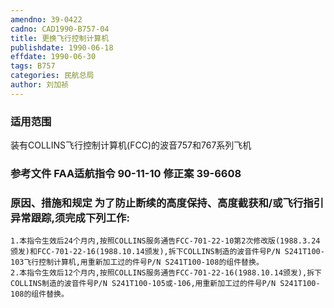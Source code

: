 ```yaml
---
amendno: 39-0422
cadno: CAD1990-B757-04
title: 更换飞行控制计算机
publishdate: 1990-06-18
effdate: 1990-06-30
tags: B757
categories: 民航总局
author: 刘加祯
---
```


### 适用范围 
装有COLLINS飞行控制计算机(FCC)的波音757和767系列飞机

<!--more-->
### 参考文件    FAA适航指令 90-11-10 修正案 39-6608 

### 原因、措施和规定     为了防止断续的高度保持、高度截获和/或飞行指引异常跟踪,须完成下列工作: 
    1.本指令生效后24个月内,按照COLLINS服务通告FCC-701-22-10第2次修改版(1988.3.24颁发)和FCC-701-22-16(1988.10.14颁发),拆下COLLINS制造的波音件号P/N S241T100-103飞行控制计算机,用重新加工过的件号P/N S241T100-108的组件替换。 
    2.本指令生效后12个月内,按照COLLINS服务通告FCC-701-22-16(1988.10.14颁发),拆下COLLINS制造的波音件号P/N S241T100-105或-106,用重新加工过的件号P/N S241T100-108的组件替换。

